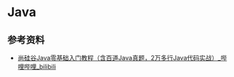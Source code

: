# Java

## 参考资料

- [尚硅谷Java零基础入门教程（含百道Java真题，2万多行Java代码实战）_哔哩哔哩_bilibili](https://www.bilibili.com/video/BV1Kb411W75N)

